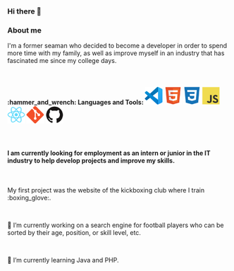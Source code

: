 ### Hi there 👋
<h3>About me</h3>

<p>
I'm a former seaman who decided to become a developer in order to spend more time with my family, as well as improve myself in an industry that has fascinated me since my college days.
</p>
<br />
<h4>
:hammer_and_wrench: Languages and Tools: 
  <img src="https://raw.githubusercontent.com/devicons/devicon/1119b9f84c0290e0f0b38982099a2bd027a48bf1/icons/vscode/vscode-original.svg" width="40" height="40" title="Visual Studio Code" alt="Visual Studio Code" > 
  <img src="https://raw.githubusercontent.com/devicons/devicon/1119b9f84c0290e0f0b38982099a2bd027a48bf1/icons/html5/html5-original.svg" width="40" height="40"
       title="HTML5" alt="HTML5" > 
  <img src="https://raw.githubusercontent.com/devicons/devicon/1119b9f84c0290e0f0b38982099a2bd027a48bf1/icons/css3/css3-plain.svg" width="40" height="40" title="CSS3" alt="CSS3"> 
 <img src="https://raw.githubusercontent.com/devicons/devicon/1119b9f84c0290e0f0b38982099a2bd027a48bf1/icons/javascript/javascript-original.svg" width="40" height="40" title="JavaScript" alt="JavaScript"> 
  <img src="https://raw.githubusercontent.com/devicons/devicon/1119b9f84c0290e0f0b38982099a2bd027a48bf1/icons/react/react-original.svg" width="40" height="40"
       title="React" alt="React"> 
  <img src="https://raw.githubusercontent.com/devicons/devicon/1119b9f84c0290e0f0b38982099a2bd027a48bf1/icons/git/git-original.svg" width="40" height="40" 
       title="Git" alt="Git"> 
 <img src="https://raw.githubusercontent.com/devicons/devicon/1119b9f84c0290e0f0b38982099a2bd027a48bf1/icons/github/github-original.svg" width="40" height="40"
       title="Github" alt="Github"> 
</h4>
<br />
<h4>
I am currently looking for employment as an intern or junior in the IT industry to help develop projects and improve my skills.
</h4>
<br />
<p>
My first project was the website of the kickboxing club where I train :boxing_glove:. 
</p>
<br />
<p>
🔭 I’m currently working on a search engine for football players who can be sorted by their age, position, or skill level, etc.
</p>
<br />
<p>
🌱 I’m currently learning Java and PHP.
</p>


<!--
**smaru90/smaru90** is a ✨ _special_ ✨ repository because its `README.md` (this file) appears on your GitHub profile.

Here are some ideas to get you started:

- 🔭 I’m currently working on ...
- 🌱 I’m currently learning ...
- 👯 I’m looking to collaborate on ...
- 🤔 I’m looking for help with ...
- 💬 Ask me about ...
- 📫 How to reach me: ...
- 😄 Pronouns: ...
- ⚡ Fun fact: ...
-->
